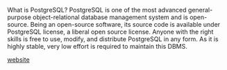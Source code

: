 What is PostgreSQL?
PostgreSQL is one of the most advanced general-purpose object-relational database management system and is open-source. Being an open-source software, its source code is available under PostgreSQL license, a liberal open source license. Anyone with the right skills is free to use, modify, and distribute PostgreSQL in any form. As it is highly stable, very low effort is required to maintain this DBMS.



[website](https://www.postgresql.org/)

